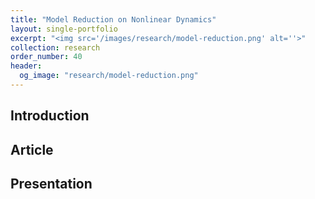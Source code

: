 ```yaml
---
title: "Model Reduction on Nonlinear Dynamics"
layout: single-portfolio
excerpt: "<img src='/images/research/model-reduction.png' alt=''>"
collection: research
order_number: 40
header: 
  og_image: "research/model-reduction.png"
---
```


## Introduction

## Article

## Presentation